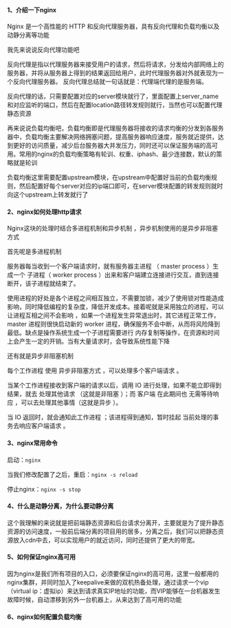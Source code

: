 #### 1、介绍一下nginx

Nginx 是一个高性能的 HTTP 和反向代理服务器，具有反向代理和负载均衡以及动静分离等功能

我先来说说反向代理功能吧

反向代理是指以代理服务器来接受用户的请求，然后将请求，分发给内部网络上的服务器，并将从服务器上得到的结果返回给用户，此时代理服务器对外就表现为一个反向代理服务器。 反向代理总结就一句话就是：代理端代理的是服务端。

反向代理的话，只需要配置对应的server模块就行了，里面配置上server_name和对应监听的端口，然后在配置location路径转发规则就行，当然也可以配置代理静态资源

再来说说负载均衡吧，负载均衡即是代理服务器将接收的请求均衡的分发到各服务器中，负载均衡主要解决网络拥塞问题，提高服务器响应速度，服务就近提供，达到更好的访问质量，减少后台服务器大并发压力，同时还可以保证服务端的高可用。常用的nginx的负载均衡策略有轮训、权重、iphash、最少连接数，默认的策略就是轮训

负载均衡这里需要配置upstream模块，在upstream中配置好当前的负载均衡规则，然后配置好每个server对应的ip端口即可，在server模块配置的转发规则就时向这个upstream上转发就行了



####  2、nginx如何处理http请求

Nginx这块的处理时结合多进程机制和异步机制 ，异步机制使用的是异步非阻塞方式 


首先呢是多进程机制

服务器每当收到一个客户端请求时，就有服务器主进程 （ master process ）生成一个 子进程（ worker process ）出来和客户端建立连接进行交互，直到连接断开，该子进程就结束了。

使用进程的好处是各个进程之间相互独立，不需要加锁，减少了使用锁对性能造成影响，同时降低编程的复杂度，降低开发成本。接着呢就是采用独立的进程，可以让进程互相之间不会影响 ，如果一个进程发生异常退出时，其它进程正常工作， master 进程则很快启动新的 worker 进程，确保服务不会中断，从而将风险降到最低。缺点是操作系统生成一个子进程需要进行 内存复制等操作，在资源和时间上会产生一定的开销。当有大量请求时，会导致系统性能下降

还有就是异步非阻塞机制

每个工作进程 使用 异步非阻塞方式 ，可以处理多个客户端请求 。

当某个工作进程接收到客户端的请求以后，调用 IO 进行处理，如果不能立即得到结果，就去 处理其他请求 （这就是非阻塞 ）；而 客户端 在此期间也 无需等待响应 ，可以去处理其他事情（这就是异步 ）。

当 IO 返回时，就会通知此工作进程 ；该进程得到通知，暂时挂起 当前处理的事务去响应客户端请求 。



#### 3、nginx常用命令

启动：`nginx`

当我们修改配置了之后，重启：`nginx -s reload`

停止nginx：`nginx -s stop`

#### 4、什么是动静分离，为什么要动静分离

这个我理解的来说就是把前端静态资源和后台请求分离开，主要就是为了提升静态资源的访问速度，一般前后端分离的项目用的居多，分离之后，我们可以把静态资源放入cdn中去，可以实现用户的就近访问，同时还提供了更大的带宽。

#### 5、如何保证nginx高可用

因为nginx是我们所有项目的入口，必须要保证nginx的高可用，这里一般都用的nginx集群，并同时加入了keepalive来做的双机热备处理，通过请求一个vip（virtual ip：虚拟ip）来达到请求真实IP地址的功能，而VIP能够在一台机器发生故障时候，自动漂移到另外一台机器上，从来达到了高可用的功能



#### 6、nginx如何配置负载均衡

